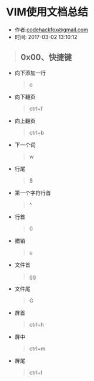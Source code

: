 # VIM使用文档总结

- 作者:codehackfox@gmail.com
- 时间: 2017-03-02 13:10:12

>## 0x00、快捷键
- 向下添加一行
  >  o
- 向下翻页
  >  ctrl+f
- 向上翻页
  >  ctrl+b
- 下一个词
  >  w
- 行尾
  >  $
- 第一个字符行首
  >  ^
- 行首
  >  0
- 撤销
  >  u
- 文件首
  >  gg
- 文件尾
  >  G
- 屏首
  >  ctrl+h
- 屏中
  >  ctrl+m
- 屏尾
  >  ctrl+l